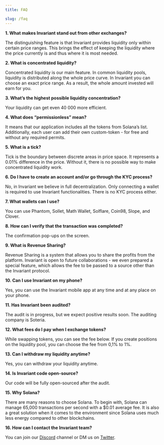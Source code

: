 ```yaml
---
title: FAQ

slug: /faq
---
```


**1. What makes Invariant stand out from other exchanges?**

The distinguishing feature is that Invariant provides liquidity only within certain price ranges. This brings the effect of keeping the liquidity where the price currently is and thus where it is most needed.

**2. What is concentrated liquidity?**

Concentrated liquidity is our main feature. In common liquidity pools, liquidity is distributed along the whole price curve. In Invariant you can choose an exact price range. As a result, the whole amount invested will earn for you.

**3. What’s the highest possible liquidity concentration?**

Your liquidity can get even 40 000 more efficient.

**4. What does “permissionless” mean?**

It means that our application includes all the tokens from Solana’s list. Additionally, each user can add their own custom-token - for free and without any required permits.

**5. What is a tick?**

Tick is the boundary between discrete areas in price space. It represents a 0.01% difference in the price. Without it, there is no possible way to make concentrated liquidity work.

**6. Do I have to create an account and/or go through the KYC process?**

No, in Invariant we believe in full decentralization. Only connecting a wallet is required to use Invariant functionalities. There is no KYC process either.

**7. What wallets can I use?**

You can use Phantom, Sollet, Math Wallet, Solflare, Coin98, Slope, and Clover.

**8. How can I verify that the transaction was completed?**

The confirmation pop-ups on the screen.

**9. What is Revenue Sharing?**

Revenue Sharing is a system that allows you to share the profits from the platform. Invariant is open to future collaborations - we even prepared a special feature, which allows the fee to be passed to a source other than the Invariant protocol.

**10. Can I use Invariant on my phone?**

Yes, you can use the Invariant mobile app at any time and at any place on your phone.

**11. Has Invariant been audited?**

The audit is in progress, but we expect positive results soon. The auditing company is Soteria.

**12. What fees do I pay when I exchange tokens?**

While swapping tokens, you can see the fee below. If you create positions on the liquidity pool, you can choose the fee from 0,1% to 1%.

**13. Can I withdraw my liquidity anytime?**

Yes, you can withdraw your liquidity anytime.

**14. Is Invariant code open-source?**

Our code will be fully open-sourced after the audit.

**15. Why Solana?**

There are many reasons to choose Solana. To begin with, Solana can manage 65,000 transactions per second with a $0.01 average fee. It is also a great solution when it comes to the environment since Solana uses much less energy compared to other blockchains.

**16. How can I contact the Invariant team?**

You can join our [Discord](http://discord.gg/w6hTeWTJvG) channel or DM us on [Twitter](https://twitter.com/invariant_labs).
